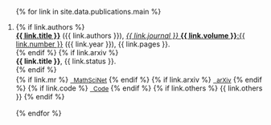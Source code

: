 <div class="publications">
<ol reversed style="margin-left:-20px">

{% for link in site.data.publications.main %}

<li style="margin-bottom:1rem">
  <div class="col-sm-9">
      {% if link.authors %}
      <div class="title"><a href="{{ link.pdf }}"><b>{{ link.title }}</b></a> ({{ link.authors }}), <a href="{{ link.doi }}"> <em>{{ link.journal }}</em> <b>{{ link.volume }}</b>:{{ link.number }}</a> ({{ link.year }}), {{ link.pages }}.
      </div>
      {% endif %}
      {% if link.arxiv %} 
      <div class="title"><b>{{ link.title }}</b>, {{ link.status }}. </div>
      {% endif %}
      <div style="height:3px;font-size:1px;">&nbsp;</div>
      <div class="links">
      {% if link.mr %} 
      <a href="{{ link.mr }}" class="button" style="font-size:12px;"><i class="fas fa-external-link-alt" aria-hidden="true"></i>&nbsp; MathSciNet</a>
      {% endif %}
      {% if link.arxiv %} 
      <a href="{{ link.arxiv }}" class="button" style="font-size:12px;"><i class="fas fa-external-link-alt" aria-hidden="true"></i>&nbsp; arXiv</a>
      {% endif %}
      {% if link.code %} 
      <a href="{{ link.code }}" class="button" style="font-size:12px;"><i class="fas fa-code-branch" aria-hidden="true"></i>&nbsp; Code</a>
      {% endif %}
      {% if link.others %} 
      {{ link.others }}
      {% endif %}
    </div>
  </div>
</li>

{% endfor %}

</ol>
</div>

